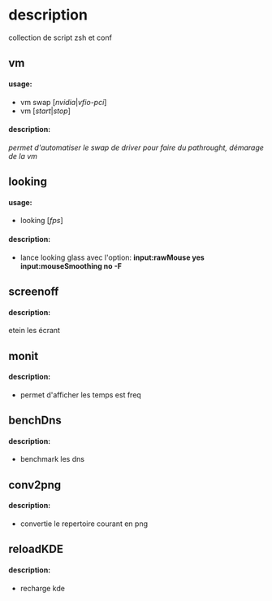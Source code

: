 # description
collection de script zsh et conf
##  vm
#### usage:
- vm swap [*nvidia*|*vfio-pci*]
- vm [*start*|*stop*]
#### description:
*permet d'automatiser le swap de driver pour faire du pathrought, démarage de la vm*
##  looking
#### usage:
- looking [*fps*]
#### description:
- lance looking glass avec l'option: **input:rawMouse yes input:mouseSmoothing no -F**
##  screenoff
#### description:
etein les écrant
##  monit
#### description:
- permet d'afficher les temps est freq
##  benchDns
#### description:
- benchmark les dns
##  conv2png
#### description:
- convertie le repertoire courant en png
##  reloadKDE
#### description:
- recharge kde

